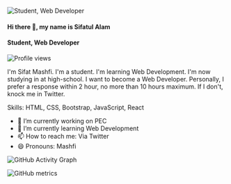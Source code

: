 ![Student, Web Developer](https://jayblues.com/images/slider5.jpg)

#### Hi there 👋, my name is Sifatul Alam
#### Student, Web Developer

![Profile views](https://gpvc.arturio.dev/s)  

I'm Sifat Mashfi. I'm a student. I'm learning Web Development. I'm now studying in at high-school. I want to become a Web Developer. Personally, I prefer a response within 2 hour, no more than 10 hours maximum. If I don't, knock me in Twitter.

Skills: HTML, CSS, Bootstrap, JavaScript, React

- 🔭 I’m currently working on PEC 
- 🌱 I’m currently learning Web Development 
- 📫 How to reach me: Via Twitter 
- 😄 Pronouns: Mashfi 

![GitHub Activity Graph](https://activity-graph.herokuapp.com/graph?username=SifatulAlam)  

![GitHub metrics](https://metrics.lecoq.io/SifatulAlam)  


